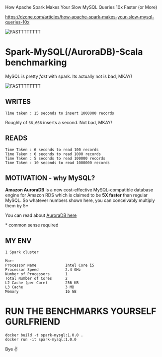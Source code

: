 How Apache Spark Makes Your Slow MySQL Queries 10x Faster (or More)

https://dzone.com/articles/how-apache-spark-makes-your-slow-mysql-queries-10x



![FASTTTTTTTT](logo.png)

# Spark-MySQL(/AuroraDB)-Scala benchmarking

MySQL is pretty _fast_ with spark.  Its actually not is bad, MKAY!

![FASTTTTTTTT](daim.gif)

## WRITES
```
Time taken : 15 seconds to insert 1000000 records
```

Roughly of `66,666` inserts a second.  Not bad, MKAY!

## READS
```
Time Taken : 6 seconds to read 100 records
Time Taken : 6 seconds to read 1000 records
Time Taken : 5 seconds to read 100000 records
Time Taken : 10 seconds to read 1000000 records
```


## MOTIVATION - why MySQL?
**Amazon AuroraDB** is a new cost-effective MySQL-compatible database engine for Amazon RDS which is claimed to be **5X faster** than regular MySQL.  So whatever numbers shown here, you can conceivably multiply them by 5*

You can read about [AuroraDB here](https://aws.amazon.com/blogs/aws/highly-scalable-mysql-compat-rds-db-engine/)





\* common sense required

## MY ENV
```
1 Spark cluster

Mac:
Processor Name       	   Intel Core i5
Processor Speed      	   2.4 GHz
Number of Processors 	   1
Total Number of Cores	   2
L2 Cache (per Core)  	   256 KB
L3 Cache             	   3 MB
Memory               	   16 GB
```

# RUN THE BENCHMARKS YOURSELF GURLFRIEND
```
docker build -t spark-mysql:1.0.0 .
docker run -it spark-mysql:1.0.0
```

Bye :v:

